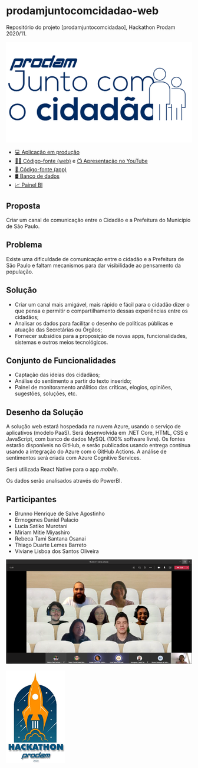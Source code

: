 # prodamjuntocomcidadao-web

Repositório do projeto [prodamjuntocomcidadao], Hackathon Prodam 2020/11.

![Prodam Junto com Cidadão](wwwroot/logo.juntocomocidadao-dark.svg)

- [💻 Aplicação em produção](https://prodamjuntocomcidadao.azurewebsites.net/)
- [🐱‍💻 Código-fonte (web)](https://github.com/ermogenes/prodamjuntocomcidadao-web) e [📺 Apresentação no YouTube](https://youtu.be/NC6BnqZn5Z8)
- [📱 Código-fonte (app)](https://github.com/thidulb/Junto-com-cidadao-App)
- [🛢 Banco de dados](https://github.com/ermogenes/prodamjuntocomcidadao-mysql)
- [📈 Painel BI](https://app.powerbi.com/groups/dab57a6a-1238-49b9-9e77-dded825672e1/reports/00de1a4a-b1b6-4b1e-96aa-c8b65fc9fb81/ReportSection)

## Proposta

Criar um canal de comunicação entre o Cidadão e a Prefeitura do Município de São Paulo.

## Problema

Existe uma dificuldade de comunicação entre o cidadão e a Prefeitura de São Paulo e faltam mecanismos para dar visibilidade ao pensamento da população.

## Solução

* Criar um canal mais amigável, mais rápido e fácil para o cidadão dizer o que pensa e permitir o compartilhamento dessas experiências entre os cidadãos;
* Analisar os dados para facilitar o desenho de políticas públicas e atuação das Secretárias ou Órgãos;
* Fornecer subsídios para a proposição de novas apps, funcionalidades, sistemas e outros meios tecnológicos.

## Conjunto de Funcionalidades

* Captação das ideias dos cidadãos;
* Análise do sentimento a partir do texto inserido;
* Painel de monitoramento análitico das críticas, elogios, opiniões, sugestões, soluções, etc.

## Desenho da Solução

A solução web estará hospedada na nuvem Azure, usando o serviço de aplicativos (modelo PaaS). Será desenvolvida em .NET Core, HTML, CSS e JavaScript, com banco de dados MySQL (100% software livre). Os fontes estarão disponíveis no GitHub, e serão publicados usando entrega contínua usando a integração do Azure com o GitHub Actions. A análise de sentimentos será criada com Azure Cognitive Services.

Será utilizada React Native para o app _mobile_.

Os dados serão analisados através do PowerBI.

## Participantes

- Brunno Henrique de Salve Agostinho
- Ermogenes Daniel Palacio
- Lucia Satiko Murotani
- Miriam Mitie Miyashiro
- Rebeca Tami Santana Osanai
- Thiago Duarte Lemes Barreto
- Viviane Lisboa dos Santos Oliveira

![Equipe - Teams](wwwroot/equipe-teams.png)

![Hackathon Prodam 2020](wwwroot/logo.hackathon2020.png)

